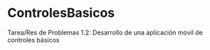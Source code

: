 # ControlesBasicos
Tarea/Res de Problemas 1.2: Desarrollo de una aplicación móvil de controles básicos
